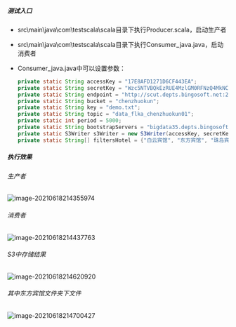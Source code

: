 ##### 测试入口

* src\main\java\com\testscala\scala目录下执行Producer.scala，启动生产者

* src\main\java\com\testscala\scala目录下执行Consumer_java.java，启动消费者

* Consumer_java.java中可以设置参数：

  ```java
  private static String accessKey = "17E8AFD1271D6CF443EA";
  private static String secretKey = "Wzc5NTVBQkEzRUE4MzlGM0RFNzQ4MkNCNjBDMDIy";
  private static String endpoint = "http://scut.depts.bingosoft.net:29997";
  private static String bucket = "chenzhuokun";
  private static String key = "demo.txt";
  private static String topic = "data_flka_chenzhuokun01";
  private static int period = 5000;
  private static String bootstrapServers = "bigdata35.depts.bingosoft.net:29035,bigdata36.depts.bingosoft.net:29036,bigdata37.depts.bingosoft.net:29037";
  private static S3Writer s3Writer = new S3Writer(accessKey, secretKey, endpoint, bucket, "storage/", 5000);
  private static String[] filtersHotel = {"白云宾馆", "东方宾馆", "珠岛宾馆", "华泰宾馆", "越秀宾馆", "君达华海宾馆"};
  ```

##### 执行效果

###### 生产者

![image-20210618214355974](C:\Users\yujkl\AppData\Roaming\Typora\typora-user-images\image-20210618214355974.png)

###### 消费者

![image-20210618214437763](C:\Users\yujkl\AppData\Roaming\Typora\typora-user-images\image-20210618214437763.png)

###### S3中存储结果

![image-20210618214620920](C:\Users\yujkl\AppData\Roaming\Typora\typora-user-images\image-20210618214620920.png)

###### 其中东方宾馆文件夹下文件

![image-20210618214700427](C:\Users\yujkl\AppData\Roaming\Typora\typora-user-images\image-20210618214700427.png)